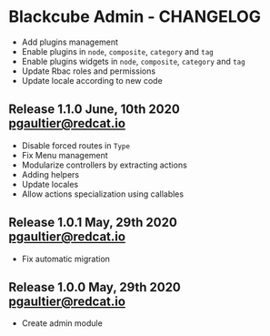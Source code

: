 Blackcube Admin - CHANGELOG 
===========================

 * Add plugins management
 * Enable plugins in `node`, `composite`, `category` and `tag`
 * Enable plugins widgets in `node`, `composite`, `category` and `tag`
 * Update Rbac roles and permissions
 * Update locale according to new code
 
Release 1.1.0 June, 10th 2020 <pgaultier@redcat.io>
---------------------------------------------------

 * Disable forced routes in `Type`
 * Fix Menu management
 * Modularize controllers by extracting actions
 * Adding helpers
 * Update locales
 * Allow actions specialization using callables
 
Release 1.0.1 May, 29th 2020 <pgaultier@redcat.io>
--------------------------------------------------

 * Fix automatic migration

Release 1.0.0 May, 29th 2020 <pgaultier@redcat.io>
--------------------------------------------------

 * Create admin module
